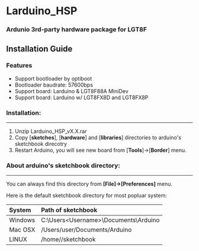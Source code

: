 # Larduino_HSP
### Ardunio 3rd-party hardware package for LGT8F

## Installation Guide

### Features
* Support bootloader by optiboot
* Bootloader baudrate: 57600bps
* Support board: Larduino & LGT8F88A MiniDev
* Support board: Larduino w/ LGT8FX8D and LGT8FX8P
	
### Installation:
-----------------------------------------------
1. Unzip Larduino_HSP_vX.X.rar
1. Copy [**sketches**], [**hardware**] and [**libraries**] directories to arduino's sketchbook direcotry
1. Restart Arduino, you will see new board from [**Tools**]->[**Border**] menu.

### About arduino's sketchbook directory:
-----------------------------------------------
You can always find this directory from **[File]->[Preferences]** menu.

Here is the default sketchbook directory for most popluar system:

| System | Path of sketchbook |
| :----- | :----------------- |
| Windows | C:\Users\<Username>\Documents\Arduino |
| Mac OSX | /Users/user/Documents/Arduino |
| LINUX | /home/<Username>/sketchbook |
